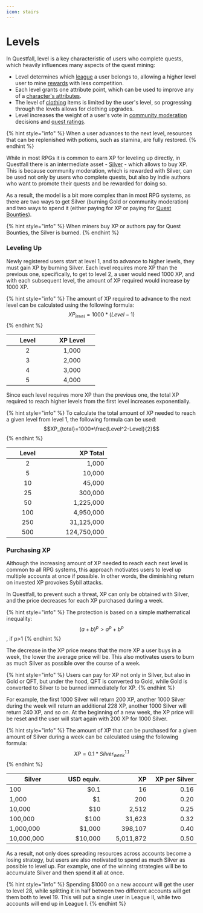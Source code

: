 ```yaml
---
icon: stairs
---
```


# Levels

In Questfall, level is a key characteristic of users who complete quests, which heavily influences many aspects of the quest mining:

* Level determines which [league](leagues.md) a user belongs to, allowing a higher level user to mine [rewards](../quest-creation-10/rewards.md) with less competition.&#x20;
* Each level grants one attribute point, which can be used to improve any of a [character's attributes](rpg-attributes/).&#x20;
* The level of [clothing](items.md) items is limited by the user's level, so progressing through the levels allows for clothing upgrades.
* Level increases the weight of a user's vote in [community moderation](../community-moderation/) decisions and [quest ratings](../quest-creation-10/karma.md).

{% hint style="info" %}
When a user advances to the next level, resources that can be replenished with potions, such as stamina, are fully restored.
{% endhint %}

While in most RPGs it is common to earn XP for leveling up directly, in Questfall there is an intermediate asset - [Silver](../../assets/Silver-in-game.md) - which allows to buy XP. This is because community moderation, which is rewarded with Silver, can be used not only by users who complete quests, but also by indie authors who want to promote their quests and be rewarded for doing so.

As a result, the model is a bit more complex than in most RPG systems, as there are two ways to get Silver (burning Gold or community moderation) and two ways to spend it (either paying for XP or paying for [Quest Bounties](../quest-creation-10/quest-bounty.md)).

{% hint style="info" %}
When miners buy XP or authors pay for Quest Bounties, the Silver is burned.
{% endhint %}

### Leveling Up

Newly registered users start at level 1, and to advance to higher levels, they must gain XP by burning Silver. Each level requires more XP than the previous one, specifically, to get to level 2, a user would need 1000 XP, and with each subsequent level, the amount of XP required would increase by 1000 XP.

{% hint style="info" %}
The amount of XP required to advance to the next level can be calculated using the following formula:\
$$XP_{level}=1000*(Level-1)$$
{% endhint %}

<table><thead><tr><th width="97" align="center">Level</th><th width="106" align="center">XP Level</th></tr></thead><tbody><tr><td align="center">2</td><td align="center">1,000</td></tr><tr><td align="center">3</td><td align="center">2,000</td></tr><tr><td align="center">4</td><td align="center">3,000</td></tr><tr><td align="center">5</td><td align="center">4,000</td></tr></tbody></table>

Since each level requires more XP than the previous one, the total XP required to reach higher levels from the first level increases exponentially.

{% hint style="info" %}
To calculate the total amount of XP needed to reach a given level from level 1, the following formula can be used:\
$$XP_{total}=1000*\frac{Level^2-Level}{2}$$
{% endhint %}

<table><thead><tr><th width="97" align="center">Level</th><th width="138" align="right">XP Total</th></tr></thead><tbody><tr><td align="center">2</td><td align="right">1,000</td></tr><tr><td align="center">5</td><td align="right">10,000</td></tr><tr><td align="center">10</td><td align="right">45,000</td></tr><tr><td align="center">25</td><td align="right">300,000</td></tr><tr><td align="center">50</td><td align="right">1,225,000</td></tr><tr><td align="center">100</td><td align="right">4,950,000</td></tr><tr><td align="center">250</td><td align="right">31,125,000</td></tr><tr><td align="center">500</td><td align="right">124,750,000</td></tr></tbody></table>

### Purchasing XP

Although the increasing amount of XP needed to reach each next level is common to all RPG systems, this approach motivates users to level up multiple accounts at once if possible. In other words, the diminishing return on invested XP provokes Sybil attacks.

In Questfall, to prevent such a threat, XP can only be obtained with Silver, and the price decreases for each XP purchased during a week.

{% hint style="info" %}
The protection is based on a simple mathematical inequality:\
$$(a+b)^p>a^p+b^p$$, if p>1
{% endhint %}

The decrease in the XP price means that the more XP a user buys in a week, the lower the average price will be. This also motivates users to burn as much Silver as possible over the course of a week.

{% hint style="info" %}
Users can pay for XP not only in Silver, but also in Gold or QFT, but under the hood, QFT is converted to Gold, while Gold is converted to Silver to be burned immediately for XP.
{% endhint %}

For example, the first 1000 Silver will return 200 XP, another 1000 Silver during the week will return an additional 228 XP, another 1000 Silver will return 240 XP, and so on. At the beginning of a new week, the XP price will be reset and the user will start again with 200 XP for 1000 Silver.

{% hint style="info" %}
The amount of XP that can be purchased for a given amount of Silver during a week can be calculated using the following formula:\
$$XP=0.1*Silver_{week}^{1.1}$$
{% endhint %}

<table><thead><tr><th width="139">Silver</th><th width="118" align="right">USD equiv.</th><th width="117" align="right">XP</th><th width="139" align="right">XP per Silver </th></tr></thead><tbody><tr><td>100</td><td align="right">$0.1</td><td align="right">16</td><td align="right">0.16</td></tr><tr><td>1,000</td><td align="right">$1</td><td align="right">200</td><td align="right">0.20</td></tr><tr><td>10,000</td><td align="right">$10</td><td align="right">2,512</td><td align="right">0.25</td></tr><tr><td>100,000</td><td align="right">$100</td><td align="right">31,623</td><td align="right">0.32</td></tr><tr><td>1,000,000</td><td align="right">$1,000</td><td align="right">398,107</td><td align="right">0.40</td></tr><tr><td>10,000,000</td><td align="right">$10,000</td><td align="right">5,011,872</td><td align="right">0.50</td></tr></tbody></table>

As a result, not only does spreading resources across accounts become a losing strategy, but users are also motivated to spend as much Silver as possible to level up. For example, one of the winning strategies will be to accumulate Silver and then spend it all at once.

{% hint style="info" %}
Spending $1000 on a new account will get the user to level 28, while splitting it in half between two different accounts will get them both to level 19. This will put a single user in League II, while two accounts will end up in League I.
{% endhint %}
